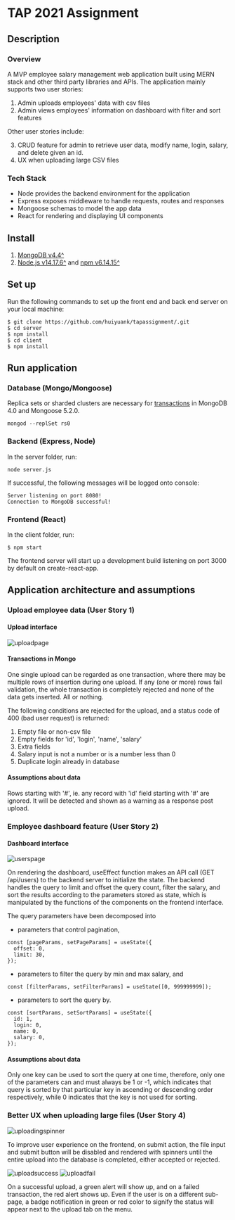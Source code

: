 # TAP 2021 Assignment

## Description

### Overview

A MVP employee salary management web application built using MERN stack and other third party libraries and APIs. The application mainly supports two user stories:

1. Admin uploads employees' data with csv files
2. Admin views employees' information on dashboard with filter and sort features

Other user stories include:

3. CRUD feature for admin to retrieve user data, modify name, login, salary, and delete given an id.
4. UX when uploading large CSV files 

### Tech Stack

- Node provides the backend environment for the application
- Express exposes middleware to handle requests, routes and responses
- Mongoose schemas to model the app data
- React for rendering and displaying UI components

## Install

1. [MongoDB v4.4^](https://docs.mongodb.com/manual/administration/install-community/)
2. [Node.js v14.17.6^](https://nodejs.org/en/download/) and [npm v6.14.15^](https://docs.npmjs.com/downloading-and-installing-node-js-and-npm)

## Set up

Run the following commands to set up the front end and back end server on your local machine:
```
$ git clone https://github.com/huiyuank/tapassignment/.git
$ cd server
$ npm install
$ cd client
$ npm install
```

## Run application

### Database (Mongo/Mongoose)

Replica sets or sharded clusters are necessary for [transactions](https://docs.mongodb.com/manual/core/transactions/) in MongoDB 4.0 and Mongoose 5.2.0.

```
mongod --replSet rs0
```

### Backend (Express, Node)

In the server folder, run:

```
node server.js
```

If successful, the following messages will be logged onto console:

```
Server listening on port 8080!
Connection to MongoDB successful!
```

### Frontend (React)

In the client folder, run:

```
$ npm start
```

The frontend server will start up a development build listening on port 3000 by default on create-react-app.

## Application architecture and assumptions

### Upload employee data (User Story 1)

#### Upload interface

![uploadpage](https://user-images.githubusercontent.com/71057935/133646010-f502fd8e-815e-4b78-a4ff-b77b910cf121.jpg)

#### Transactions in Mongo

One single upload can be regarded as one transaction, where there may be multiple rows of insertion during one upload. If any (one or more) rows fail validation, the whole transaction is completely rejected and none of the data gets inserted. All or nothing.

The following conditions are rejected for the upload, and a status code of 400 (bad user request) is returned:

1. Empty file or non-csv file
2. Empty fields for 'id', 'login', 'name', 'salary'
3. Extra fields
4. Salary input is not a number or is a number less than 0
5. Duplicate login already in database

#### Assumptions about data

Rows starting with '#', ie. any record with 'id' field starting with '#' are ignored. It will be detected and shown as a warning as a response post upload.

### Employee dashboard feature (User Story 2)

#### Dashboard interface

![userspage](https://user-images.githubusercontent.com/71057935/133647530-89ef36d5-939e-4fb7-9e0d-5f2b36565293.jpg)

On rendering the dashboard, useEffect function makes an API call (GET /api/users) to the backend server to initialize the state. The backend handles the query to limit and offset the query count, filter the salary, and sort the results according to the parameters stored as state, which is manipulated by the functions of the components on the frontend interface.

The query parameters have been decomposed into
- parameters that control pagination,
```
const [pageParams, setPageParams] = useState({
  offset: 0,
  limit: 30,
});
```
- parameters to filter the query by min and max salary, and
```
const [filterParams, setFilterParams] = useState([0, 999999999]);
```
- parameters to sort the query by.
```
const [sortParams, setSortParams] = useState({
  id: 1,
  login: 0,
  name: 0,
  salary: 0,
});
```

#### Assumptions about data

Only one key can be used to sort the query at one time, therefore, only one of the parameters can and must always be 1 or -1, which indicates that query is sorted by that particular key in ascending or descending order respectively, while 0 indicates that the key is not used for sorting.

### Better UX when uploading large files (User Story 4)

![uploadingspinner](https://user-images.githubusercontent.com/71057935/133646777-8b73f113-23c5-434c-b797-37fcf52ae280.gif)

To improve user experience on the frontend, on submit action, the file input and submit button will be disabled and rendered with spinners until the entire upload into the database is completed, either accepted or rejected.

![uploadsuccess](https://user-images.githubusercontent.com/71057935/133646858-45a62520-1dd7-4825-9ecf-e817ba009409.jpg)
![uploadfail](https://user-images.githubusercontent.com/71057935/133646874-69ae910a-5a19-49ff-b543-0ed2bf38872f.jpg)

On a successful upload, a green alert will show up, and on a failed transaction, the red alert shows up. Even if the user is on a different sub-page, a badge notification in green or red color to signify the status will appear next to the upload tab on the menu.
